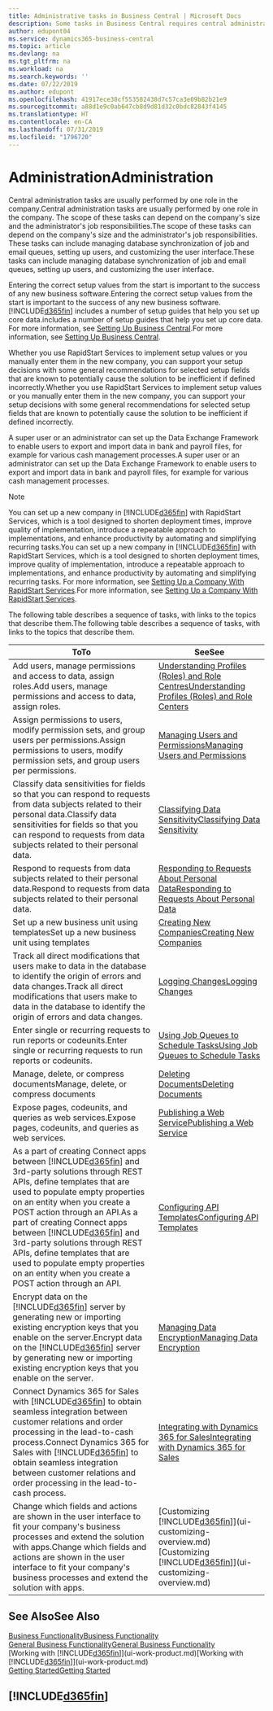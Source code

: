 ```yaml
---
title: Administrative tasks in Business Central | Microsoft Docs
description: Some tasks in Business Central requires central administration and setup. See what they are and learn what to do.
author: edupont04
ms.service: dynamics365-business-central
ms.topic: article
ms.devlang: na
ms.tgt_pltfrm: na
ms.workload: na
ms.search.keywords: ''
ms.date: 07/22/2019
ms.author: edupont
ms.openlocfilehash: 41917ece38cf553582438d7c57ca3e09b82b21e9
ms.sourcegitcommit: a88d1e9c0ab647cb8d9d81d32c0bdc82843f4145
ms.translationtype: HT
ms.contentlocale: en-CA
ms.lasthandoff: 07/31/2019
ms.locfileid: "1796720"
---
```

# <a name="administration"></a><span data-ttu-id="e4507-104">Administration</span><span class="sxs-lookup"><span data-stu-id="e4507-104">Administration</span></span>
<span data-ttu-id="e4507-105">Central administration tasks are usually performed by one role in the company.</span><span class="sxs-lookup"><span data-stu-id="e4507-105">Central administration tasks are usually performed by one role in the company.</span></span> <span data-ttu-id="e4507-106">The scope of these tasks can depend on the company's size and the administrator's job responsibilities.</span><span class="sxs-lookup"><span data-stu-id="e4507-106">The scope of these tasks can depend on the company's size and the administrator's job responsibilities.</span></span> <span data-ttu-id="e4507-107">These tasks can include managing database synchronization of job and email queues, setting up users, and customizing the user interface.</span><span class="sxs-lookup"><span data-stu-id="e4507-107">These tasks can include managing database synchronization of job and email queues, setting up users, and customizing the user interface.</span></span>  

<span data-ttu-id="e4507-108">Entering the correct setup values from the start is important to the success of any new business software.</span><span class="sxs-lookup"><span data-stu-id="e4507-108">Entering the correct setup values from the start is important to the success of any new business software.</span></span> [!INCLUDE[d365fin](includes/d365fin_md.md)] <span data-ttu-id="e4507-109">includes a number of setup guides that help you set up core data.</span><span class="sxs-lookup"><span data-stu-id="e4507-109">includes a number of setup guides that help you set up core data.</span></span> <span data-ttu-id="e4507-110">For more information, see [Setting Up Business Central](setup.md).</span><span class="sxs-lookup"><span data-stu-id="e4507-110">For more information, see [Setting Up Business Central](setup.md).</span></span>

<span data-ttu-id="e4507-111">Whether you use RapidStart Services to implement setup values or you manually enter them in the new company, you can support your setup decisions with some general recommendations for selected setup fields that are known to potentially cause the solution to be inefficient if defined incorrectly.</span><span class="sxs-lookup"><span data-stu-id="e4507-111">Whether you use RapidStart Services to implement setup values or you manually enter them in the new company, you can support your setup decisions with some general recommendations for selected setup fields that are known to potentially cause the solution to be inefficient if defined incorrectly.</span></span>  

<span data-ttu-id="e4507-112">A super user or an administrator can set up the Data Exchange Framework to enable users to export and import data in bank and payroll files, for example for various cash management processes.</span><span class="sxs-lookup"><span data-stu-id="e4507-112">A super user or an administrator can set up the Data Exchange Framework to enable users to export and import data in bank and payroll files, for example for various cash management processes.</span></span>

> [!NOTE]
> <span data-ttu-id="e4507-113">You can set up a new company in [!INCLUDE[d365fin](includes/d365fin_md.md)] with RapidStart Services, which is a tool designed to shorten deployment times, improve quality of implementation, introduce a repeatable approach to implementations, and enhance productivity by automating and simplifying recurring tasks.</span><span class="sxs-lookup"><span data-stu-id="e4507-113">You can set up a new company in [!INCLUDE[d365fin](includes/d365fin_md.md)] with RapidStart Services, which is a tool designed to shorten deployment times, improve quality of implementation, introduce a repeatable approach to implementations, and enhance productivity by automating and simplifying recurring tasks.</span></span> <span data-ttu-id="e4507-114">For more information, see [Setting Up a Company With RapidStart Services](admin-set-up-a-company-with-rapidstart.md).</span><span class="sxs-lookup"><span data-stu-id="e4507-114">For more information, see [Setting Up a Company With RapidStart Services](admin-set-up-a-company-with-rapidstart.md).</span></span>

<span data-ttu-id="e4507-115">The following table describes a sequence of tasks, with links to the topics that describe them.</span><span class="sxs-lookup"><span data-stu-id="e4507-115">The following table describes a sequence of tasks, with links to the topics that describe them.</span></span>   

|<span data-ttu-id="e4507-116">**To**</span><span class="sxs-lookup"><span data-stu-id="e4507-116">**To**</span></span>|<span data-ttu-id="e4507-117">**See**</span><span class="sxs-lookup"><span data-stu-id="e4507-117">**See**</span></span>|  
|------------|-------------|  
|<span data-ttu-id="e4507-118">Add users, manage permissions and access to data, assign roles.</span><span class="sxs-lookup"><span data-stu-id="e4507-118">Add users, manage permissions and access to data, assign roles.</span></span>|[<span data-ttu-id="e4507-119">Understanding Profiles (Roles) and Role Centres</span><span class="sxs-lookup"><span data-stu-id="e4507-119">Understanding Profiles (Roles) and Role Centers</span></span>](admin-users-profiles-roles.md)|  
|<span data-ttu-id="e4507-120">Assign permissions to users, modify permission sets, and group users per permissions.</span><span class="sxs-lookup"><span data-stu-id="e4507-120">Assign permissions to users, modify permission sets, and group users per permissions.</span></span>|[<span data-ttu-id="e4507-121">Managing Users and Permissions</span><span class="sxs-lookup"><span data-stu-id="e4507-121">Managing Users and Permissions</span></span>](ui-how-users-permissions.md)|
|<span data-ttu-id="e4507-122">Classify data sensitivities for fields so that you can respond to requests from data subjects related to their personal data.</span><span class="sxs-lookup"><span data-stu-id="e4507-122">Classify data sensitivities for fields so that you can respond to requests from data subjects related to their personal data.</span></span>|[<span data-ttu-id="e4507-123">Classifying Data Sensitivity</span><span class="sxs-lookup"><span data-stu-id="e4507-123">Classifying Data Sensitivity</span></span>](admin-classifying-data-sensitivity.md)|
|<span data-ttu-id="e4507-124">Respond to requests from data subjects related to their personal data.</span><span class="sxs-lookup"><span data-stu-id="e4507-124">Respond to requests from data subjects related to their personal data.</span></span>|[<span data-ttu-id="e4507-125">Responding to Requests About Personal Data</span><span class="sxs-lookup"><span data-stu-id="e4507-125">Responding to Requests About Personal Data</span></span>](admin-responding-to-requests-about-personal-data.md)|
|<span data-ttu-id="e4507-126">Set up a new business unit using templates</span><span class="sxs-lookup"><span data-stu-id="e4507-126">Set up a new business unit using templates</span></span>|[<span data-ttu-id="e4507-127">Creating New Companies</span><span class="sxs-lookup"><span data-stu-id="e4507-127">Creating New Companies</span></span>](about-new-company.md)|
|<span data-ttu-id="e4507-128">Track all direct modifications that users make to data in the database to identify the origin of errors and data changes.</span><span class="sxs-lookup"><span data-stu-id="e4507-128">Track all direct modifications that users make to data in the database to identify the origin of errors and data changes.</span></span>|[<span data-ttu-id="e4507-129">Logging Changes</span><span class="sxs-lookup"><span data-stu-id="e4507-129">Logging Changes</span></span>](across-log-changes.md)|  
|<span data-ttu-id="e4507-130">Enter single or recurring requests to run reports or codeunits.</span><span class="sxs-lookup"><span data-stu-id="e4507-130">Enter single or recurring requests to run reports or codeunits.</span></span>|[<span data-ttu-id="e4507-131">Using Job Queues to Schedule Tasks</span><span class="sxs-lookup"><span data-stu-id="e4507-131">Using Job Queues to Schedule Tasks</span></span>](admin-job-queues-schedule-tasks.md)|  
|<span data-ttu-id="e4507-132">Manage, delete, or compress documents</span><span class="sxs-lookup"><span data-stu-id="e4507-132">Manage, delete, or compress documents</span></span>|[<span data-ttu-id="e4507-133">Deleting Documents</span><span class="sxs-lookup"><span data-stu-id="e4507-133">Deleting Documents</span></span>](admin-manage-documents.md)|  
|<span data-ttu-id="e4507-134">Expose pages, codeunits, and queries as web services.</span><span class="sxs-lookup"><span data-stu-id="e4507-134">Expose pages, codeunits, and queries as web services.</span></span>|[<span data-ttu-id="e4507-135">Publishing a Web Service</span><span class="sxs-lookup"><span data-stu-id="e4507-135">Publishing a Web Service</span></span>](across-how-publish-web-service.md)|
|<span data-ttu-id="e4507-136">As a part of creating Connect apps between [!INCLUDE[d365fin](includes/d365fin_md.md)] and 3rd-party solutions through REST APIs, define templates that are used to populate empty properties on an entity when you create a POST action through an API.</span><span class="sxs-lookup"><span data-stu-id="e4507-136">As a part of creating Connect apps between [!INCLUDE[d365fin](includes/d365fin_md.md)] and 3rd-party solutions through REST APIs, define templates that are used to populate empty properties on an entity when you create a POST action through an API.</span></span>|[<span data-ttu-id="e4507-137">Configuring API Templates</span><span class="sxs-lookup"><span data-stu-id="e4507-137">Configuring API Templates</span></span>](admin-configuring-api-template.md)|
|<span data-ttu-id="e4507-138">Encrypt data on the [!INCLUDE[d365fin](includes/d365fin_md.md)] server by generating new or importing existing encryption keys that you enable on the server.</span><span class="sxs-lookup"><span data-stu-id="e4507-138">Encrypt data on the [!INCLUDE[d365fin](includes/d365fin_md.md)] server by generating new or importing existing encryption keys that you enable on the server.</span></span>|[<span data-ttu-id="e4507-139">Managing Data Encryption</span><span class="sxs-lookup"><span data-stu-id="e4507-139">Managing Data Encryption</span></span>](admin-manage-data-encryption.md)|
|<span data-ttu-id="e4507-140">Connect Dynamics 365 for Sales with [!INCLUDE[d365fin](includes/d365fin_md.md)] to obtain seamless integration between customer relations and order processing in the lead-to-cash process.</span><span class="sxs-lookup"><span data-stu-id="e4507-140">Connect Dynamics 365 for Sales with [!INCLUDE[d365fin](includes/d365fin_md.md)] to obtain seamless integration between customer relations and order processing in the lead-to-cash process.</span></span>|[<span data-ttu-id="e4507-141">Integrating with Dynamics 365 for Sales</span><span class="sxs-lookup"><span data-stu-id="e4507-141">Integrating with Dynamics 365 for Sales</span></span>](admin-prepare-dynamics-365-for-sales-for-integration.md)|
|<span data-ttu-id="e4507-142">Change which fields and actions are shown in the user interface to fit your company's business processes and extend the solution with apps.</span><span class="sxs-lookup"><span data-stu-id="e4507-142">Change which fields and actions are shown in the user interface to fit your company's business processes and extend the solution with apps.</span></span>|<span data-ttu-id="e4507-143">[Customizing [!INCLUDE[d365fin](includes/d365fin_md.md)]](ui-customizing-overview.md)</span><span class="sxs-lookup"><span data-stu-id="e4507-143">[Customizing [!INCLUDE[d365fin](includes/d365fin_md.md)]](ui-customizing-overview.md)</span></span>|

## <a name="see-also"></a><span data-ttu-id="e4507-144">See Also</span><span class="sxs-lookup"><span data-stu-id="e4507-144">See Also</span></span>
[<span data-ttu-id="e4507-145">Business Functionality</span><span class="sxs-lookup"><span data-stu-id="e4507-145">Business Functionality</span></span>](across-business-functionality.md)  
[<span data-ttu-id="e4507-146">General Business Functionality</span><span class="sxs-lookup"><span data-stu-id="e4507-146">General Business Functionality</span></span>](ui-across-business-areas.md)  
<span data-ttu-id="e4507-147">[Working with [!INCLUDE[d365fin](includes/d365fin_md.md)]](ui-work-product.md)</span><span class="sxs-lookup"><span data-stu-id="e4507-147">[Working with [!INCLUDE[d365fin](includes/d365fin_md.md)]](ui-work-product.md)</span></span>  
[<span data-ttu-id="e4507-148">Getting Started</span><span class="sxs-lookup"><span data-stu-id="e4507-148">Getting Started</span></span>](product-get-started.md)    

## [!INCLUDE[d365fin](includes/free_trial_md.md)]  
